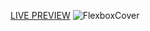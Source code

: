[LIVE PREVIEW]()
![FlexboxCover](https://github.com/user-attachments/assets/6efd8a06-4521-4518-b5e8-ff7cb90400b4)

